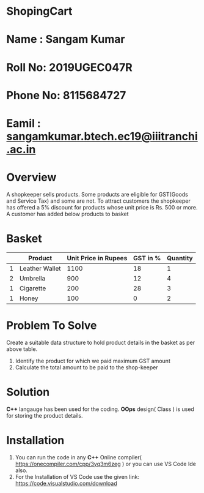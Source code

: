 # ShopingCart
# Name : Sangam Kumar
# Roll No: 2019UGEC047R
# Phone No: 8115684727
# Eamil : sangamkumar.btech.ec19@iiitranchi.ac.in

# Overview
A shopkeeper sells products. Some products are eligible for GST(Goods and Service
Tax) and some are not. To attract customers the shopkeeper has offered a 5% discount
for products whose unit price is Rs. 500 or more.
A customer has added below products to basket

# Basket
|   | Product | Unit Price in Rupees | GST in % | Quantity |
|---|---------|----------------------|----------|----------|
| 1 | Leather Wallet | 1100 | 18 | 1|
| 2 | Umbrella | 900 | 12 | 4|
| 1 | Cigarette | 200 | 28 | 3|
| 1 | Honey | 100 | 0| 2|

# Problem To Solve
Create a suitable data structure to hold product details in the basket as per above table.
1. Identify the product for which we paid maximum GST amount
2. Calculate the total amount to be paid to the shop-keeper

# Solution
**C++** langauge has been used for the coding.
**OOps** design( Class ) is used for storing the product details.
 
# Installation
1. You can run the code in any **C++** Online compiler( https://onecompiler.com/cpp/3yq3m6zeg ) or you can use VS Code Ide also.
2. For the Installation  of VS Code  use the given link: https://code.visualstudio.com/download 
